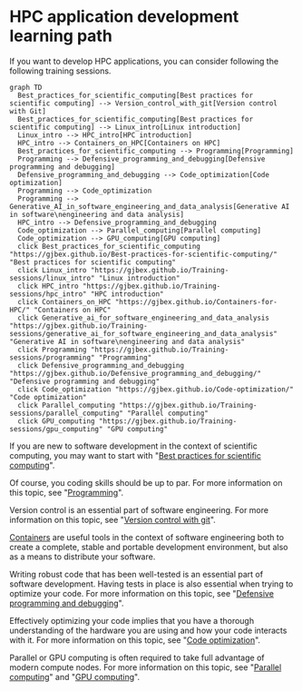# HPC application development learning path

If you want to develop HPC applications, you can consider following the
following training sessions.


```mermaid
graph TD
  Best_practices_for_scientific_computing[Best practices for scientific computing] --> Version_control_with_git[Version control with Git]
  Best_practices_for_scientific_computing[Best practices for scientific computing] --> Linux_intro[Linux introduction]
  Linux_intro --> HPC_intro[HPC introduction]
  HPC_intro --> Containers_on_HPC[Containers on HPC]
  Best_practices_for_scientific_computing --> Programming[Programming]
  Programming --> Defensive_programming_and_debugging[Defensive programming and debugging]
  Defensive_programming_and_debugging --> Code_optimization[Code optimization]
  Programming --> Code_optimization
  Programming --> Generative_AI_in_software_engineering_and_data_analysis[Generative AI in software\nengineering and data analysis]
  HPC_intro --> Defensive_programming_and_debugging
  Code_optimization --> Parallel_computing[Parallel computing]
  Code_optimization --> GPU_computing[GPU computing]
  click Best_practices_for_scientific_computing "https://gjbex.github.io/Best-practices-for-scientific-computing/" "Best practices for scientific computing"
  click Linux_intro "https://gjbex.github.io/Training-sessions/linux_intro" "Linux introduction"
  click HPC_intro "https://gjbex.github.io/Training-sessions/hpc_intro" "HPC introduction"
  click Containers_on_HPC "https://gjbex.github.io/Containers-for-HPC/" "Containers on HPC"
  click Generative_ai_for_software_engineering_and_data_analysis "https://gjbex.github.io/Training-sessions/generative_ai_for_software_engineering_and_data_analysis" "Generative AI in software\nengineering and data analysis"
  click Programming "https://gjbex.github.io/Training-sessions/programming" "Programming"
  click Defensive_programming_and_debugging "https://gjbex.github.io/Defensive_programming_and_debugging/" "Defensive programming and debugging"
  click Code_optimization "https://gjbex.github.io/Code-optimization/" "Code optimization"
  click Parallel_computing "https://gjbex.github.io/Training-sessions/parallel_computing" "Parallel computing"
  click GPU_computing "https://gjbex.github.io/Training-sessions/gpu_computing" "GPU computing"
```

If you are new to software development in the context of scientific computing,
you may want to start with "[Best practices for scientific
computing](best_practices_for_scientific_computing.md)".

Of course, you coding skills should be up to par.  For more information on this
topic, see "[Programming](programming.md)".

Version control is an essential part of software engineering.  For more
information on this topic, see "[Version control with
git](https://gjbex.github.io/Version-control-with-git)".

[Containers](https://gjbex.github.io/Containers-for-HPC) are useful tools in
the context of software engineering both to create a complete, stable and
portable development environment, but also as a means to distribute your
software.

Writing robust code that has been well-tested is an essential part of software
development.  Having tests in place is also essential when trying to optimize
your code.  For more information on this topic, see "[Defensive programming and
debugging](https://gjbex.github.io/Defensive_programming_and_debugging)".

Effectively optimizing your code implies that you have a thorough understanding
of the hardware you are using and how your code interacts with it.  For more
information on this topic, see "[Code
optimization](https://gjbex.github.io/Code-optimization)".

Parallel or GPU computing is often required to take full advantage of modern
compute nodes.  For more information on this topic, see "[Parallel
computing](parallel_computing.md)" and "[GPU computing](gpu_computing.md)".

